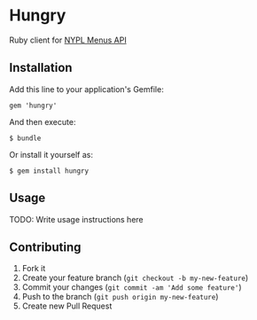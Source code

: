 # Hungry

Ruby client for [NYPL Menus API](https://github.com/NYPL/menus-api) 

## Installation

Add this line to your application's Gemfile:

    gem 'hungry'

And then execute:

    $ bundle

Or install it yourself as:

    $ gem install hungry

## Usage

TODO: Write usage instructions here

## Contributing

1. Fork it
2. Create your feature branch (`git checkout -b my-new-feature`)
3. Commit your changes (`git commit -am 'Add some feature'`)
4. Push to the branch (`git push origin my-new-feature`)
5. Create new Pull Request
